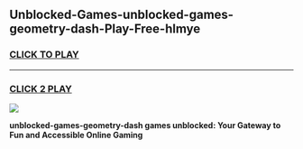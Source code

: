 
## Unblocked-Games-unblocked-games-geometry-dash-Play-Free-hlmye
<h3>
<a href="https://premium76.site?title=unblocked-games-geometry-dash&ref=15A">CLICK TO PLAY</a></h3>
<hr>

<h3>
<a href="https://premium76.site?title=unblocked-games-geometry-dash&ref=15A">CLICK 2 PLAY</a>
  
</h3>

<a href="https://premium76.site?title=unblocked-games-geometry-dash&ref=15A"><img src="https://clearcache.store/games.png"></a>


**unblocked-games-geometry-dash games unblocked: Your Gateway to Fun and Accessible Online Gaming**
